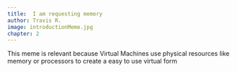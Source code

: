 ```yaml
---
title:  I am requesting memory
author: Travis R.
image: introductionMeme.jpg
chapter: 2
---
```

This meme is relevant because Virtual Machines use physical resources like memory or processors to create a easy to use virtual form 